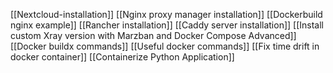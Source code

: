 [[Nextcloud-installation]]
[[Nginx proxy manager installation]]
[[Dockerbuild nginx example]]
[[Rancher installation]]
[[Caddy server installation]]
[[Install custom Xray version with Marzban and Docker Compose Advanced]]
[[Docker buildx commands]]
[[Useful docker commands]]
[[Fix time drift in docker container]]
[[Containerize Python Application]]